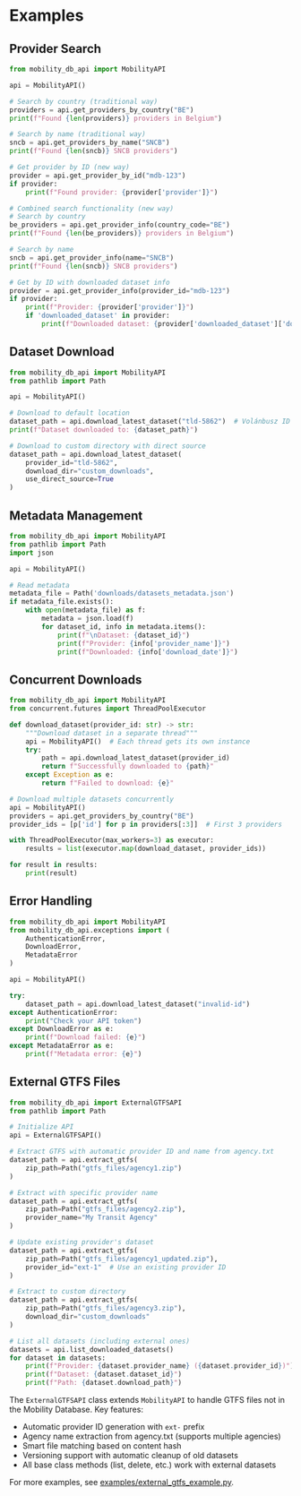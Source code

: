 # Examples

## Provider Search

```python
from mobility_db_api import MobilityAPI

api = MobilityAPI()

# Search by country (traditional way)
providers = api.get_providers_by_country("BE")
print(f"Found {len(providers)} providers in Belgium")

# Search by name (traditional way)
sncb = api.get_providers_by_name("SNCB")
print(f"Found {len(sncb)} SNCB providers")

# Get provider by ID (new way)
provider = api.get_provider_by_id("mdb-123")
if provider:
    print(f"Found provider: {provider['provider']}")

# Combined search functionality (new way)
# Search by country
be_providers = api.get_provider_info(country_code="BE")
print(f"Found {len(be_providers)} providers in Belgium")

# Search by name
sncb = api.get_provider_info(name="SNCB")
print(f"Found {len(sncb)} SNCB providers")

# Get by ID with downloaded dataset info
provider = api.get_provider_info(provider_id="mdb-123")
if provider:
    print(f"Provider: {provider['provider']}")
    if 'downloaded_dataset' in provider:
        print(f"Downloaded dataset: {provider['downloaded_dataset']['download_path']}")
```

## Dataset Download

```python
from mobility_db_api import MobilityAPI
from pathlib import Path

api = MobilityAPI()

# Download to default location
dataset_path = api.download_latest_dataset("tld-5862")  # Volánbusz ID
print(f"Dataset downloaded to: {dataset_path}")

# Download to custom directory with direct source
dataset_path = api.download_latest_dataset(
    provider_id="tld-5862",
    download_dir="custom_downloads",
    use_direct_source=True
)
```

## Metadata Management

```python
from mobility_db_api import MobilityAPI
from pathlib import Path
import json

api = MobilityAPI()

# Read metadata
metadata_file = Path('downloads/datasets_metadata.json')
if metadata_file.exists():
    with open(metadata_file) as f:
        metadata = json.load(f)
        for dataset_id, info in metadata.items():
            print(f"\nDataset: {dataset_id}")
            print(f"Provider: {info['provider_name']}")
            print(f"Downloaded: {info['download_date']}")
```

## Concurrent Downloads

```python
from mobility_db_api import MobilityAPI
from concurrent.futures import ThreadPoolExecutor

def download_dataset(provider_id: str) -> str:
    """Download dataset in a separate thread"""
    api = MobilityAPI()  # Each thread gets its own instance
    try:
        path = api.download_latest_dataset(provider_id)
        return f"Successfully downloaded to {path}"
    except Exception as e:
        return f"Failed to download: {e}"

# Download multiple datasets concurrently
api = MobilityAPI()
providers = api.get_providers_by_country("BE")
provider_ids = [p['id'] for p in providers[:3]]  # First 3 providers

with ThreadPoolExecutor(max_workers=3) as executor:
    results = list(executor.map(download_dataset, provider_ids))

for result in results:
    print(result)
```

## Error Handling

```python
from mobility_db_api import MobilityAPI
from mobility_db_api.exceptions import (
    AuthenticationError,
    DownloadError,
    MetadataError
)

api = MobilityAPI()

try:
    dataset_path = api.download_latest_dataset("invalid-id")
except AuthenticationError:
    print("Check your API token")
except DownloadError as e:
    print(f"Download failed: {e}")
except MetadataError as e:
    print(f"Metadata error: {e}")
```

## External GTFS Files

```python
from mobility_db_api import ExternalGTFSAPI
from pathlib import Path

# Initialize API
api = ExternalGTFSAPI()

# Extract GTFS with automatic provider ID and name from agency.txt
dataset_path = api.extract_gtfs(
    zip_path=Path("gtfs_files/agency1.zip")
)

# Extract with specific provider name
dataset_path = api.extract_gtfs(
    zip_path=Path("gtfs_files/agency2.zip"),
    provider_name="My Transit Agency"
)

# Update existing provider's dataset
dataset_path = api.extract_gtfs(
    zip_path=Path("gtfs_files/agency1_updated.zip"),
    provider_id="ext-1"  # Use an existing provider ID
)

# Extract to custom directory
dataset_path = api.extract_gtfs(
    zip_path=Path("gtfs_files/agency3.zip"),
    download_dir="custom_downloads"
)

# List all datasets (including external ones)
datasets = api.list_downloaded_datasets()
for dataset in datasets:
    print(f"Provider: {dataset.provider_name} ({dataset.provider_id})")
    print(f"Dataset: {dataset.dataset_id}")
    print(f"Path: {dataset.download_path}")
```

The `ExternalGTFSAPI` class extends `MobilityAPI` to handle GTFS files not in the Mobility Database. Key features:

- Automatic provider ID generation with `ext-` prefix
- Agency name extraction from agency.txt (supports multiple agencies)
- Smart file matching based on content hash
- Versioning support with automatic cleanup of old datasets
- All base class methods (list, delete, etc.) work with external datasets

For more examples, see [examples/external_gtfs_example.py](examples/external_gtfs_example.py). 